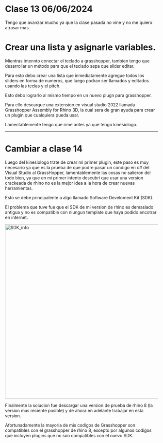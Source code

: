 # Clase 13 06/06/2024
Tengo que avanzar mucho ya que la clase pasada no vine y no me quiero atrasar mas.

# Crear una lista y asignarle variables.

Mientras intennto conectar el teclado a grasshopper, tambien tengo que desarrollar un método para que el teclado sepa que slider editar.

Para esto debo crear una lista que inmediatamente agregue todos los sliders en forma de numeros, que luego podran ser llamados y editados usando las teclas y el pitch.

Esto debo lograrlo al mismo tiempo en un nuevo plugn para grasshopper.

Para ello descarque una extension en visual studio 2022 llamada Grasshopper Assembly for Rhino 3D, la cual sera de gran ayuda para crear un plugin que cualquiera pueda usar.

Lamentablemente tengo que irme antes ya que tengo kinesiologo.

-------------------------------------------------------------------------------------------------------------------------------------------------------------------------------

# Cambiar a clase 14

Luego del kinesiologo trate de crear mi primer plugin, este paso es muy necesario ya que es la prueba de que podre pasar un condigo en c# del Visual Studio al GrassHopper, lamentablemente las cosas no salieron del todo bien, ya que en mi primer intento descubrí que usar una version crackeada de rhino no es la mejor idea a la hora de crear nuevas herramientas.

Esto se debe principalente a algo llamado Software Develoment Kit (SDK).

El problema que tuve fue que el SDK de mi version de rhino es demasiado antigua y no es compatible con niungun template que haya podido encotrar en internet. 

<img width="572" alt="SDK_info" src="https://github.com/montoyamoraga/dis145/assets/165319963/b3164fa6-d850-49a8-8781-f703c526f49f">

Finalmente la solucion fue descargar una version de prueba de rhino 8 (la version mas reciente posible) y de ahora en adelante trabajar en esta version.

Afortunadamente la mayoria de mis codigos de Grasshopper son compatibles con el grasshopper de rhino 8, excepto por algunos codigos que incluyen plugins que no son compatibles con el nuevo SDK.


